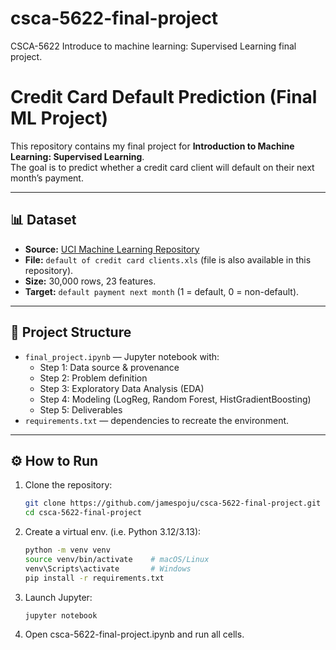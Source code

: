 # csca-5622-final-project
CSCA-5622 Introduce to machine learning: Supervised Learning final project.

# Credit Card Default Prediction (Final ML Project)

This repository contains my final project for **Introduction to Machine Learning: Supervised Learning**.  
The goal is to predict whether a credit card client will default on their next month’s payment.

---

## 📊 Dataset
- **Source:** [UCI Machine Learning Repository](https://archive.ics.uci.edu/ml/datasets/default+of+credit+card+clients)  
- **File:** `default of credit card clients.xls` (file is also available in this repository).  
- **Size:** 30,000 rows, 23 features.  
- **Target:** `default payment next month` (1 = default, 0 = non-default).

---

## 🧪 Project Structure
- `final_project.ipynb` — Jupyter notebook with:
  - Step 1: Data source & provenance
  - Step 2: Problem definition
  - Step 3: Exploratory Data Analysis (EDA)
  - Step 4: Modeling (LogReg, Random Forest, HistGradientBoosting)
  - Step 5: Deliverables
- `requirements.txt` — dependencies to recreate the environment.

---

## ⚙️ How to Run
1. Clone the repository:
   ```bash
   git clone https://github.com/jamespoju/csca-5622-final-project.git
   cd csca-5622-final-project
2. Create a virtual env. (i.e. Python 3.12/3.13):
   ```bash
   python -m venv venv
   source venv/bin/activate    # macOS/Linux
   venv\Scripts\activate       # Windows
   pip install -r requirements.txt
3. Launch Jupyter:
   ```bash
   jupyter notebook
4. Open csca-5622-final-project.ipynb and run all cells.

